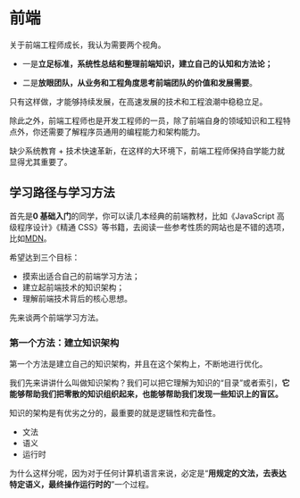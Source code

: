 # 前端

 

关于前端工程师成长，我认为需要两个视角。

+ 一是**立足标准，系统性总结和整理前端知识，建立自己的认知和方法论；**

+ 二是**放眼团队，从业务和工程角度思考前端团队的价值和发展需要**。

只有这样做，才能够持续发展，在高速发展的技术和工程浪潮中稳稳立足。

除此之外，前端工程师也是开发工程师的一员，除了前端自身的领域知识和工程特点外，你还需要了解程序员通用的编程能力和架构能力。

缺少系统教育 + 技术快速革新，在这样的大环境下，前端工程师保持自学能力就显得尤其重要了。



## 学习路径与学习方法

首先是**0 基础入门**的同学，你可以读几本经典的前端教材，比如《JavaScript 高级程序设计》《精通 CSS》等书籍，去阅读一些参考性质的网站也是不错的选项，比如[MDN](https://developer.mozilla.org)。

希望达到三个目标：

- 摸索出适合自己的前端学习方法；
- 建立起前端技术的知识架构；
- 理解前端技术背后的核心思想。

先来谈两个前端学习方法。

### 第一个方法：建立知识架构

第一个方法是建立自己的知识架构，并且在这个架构上，不断地进行优化。

我们先来讲讲什么叫做知识架构？我们可以把它理解为知识的“目录”或者索引，**它能够帮助我们把零散的知识组织起来，也能够帮助我们发现一些知识上的盲区。**

知识的架构是有优劣之分的，最重要的就是逻辑性和完备性。

- 文法
- 语义
- 运行时

为什么这样分呢，因为对于任何计算机语言来说，必定是“**用规定的文法，去表达特定语义，最终操作运行时的**”一个过程。


